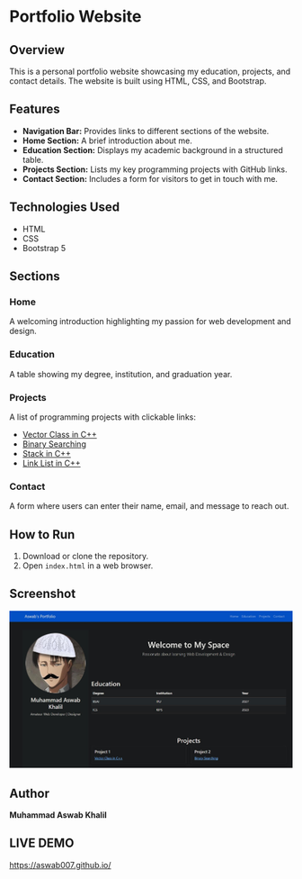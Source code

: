 # Portfolio Website

## Overview
This is a personal portfolio website showcasing my education, projects, and contact details. The website is built using HTML, CSS, and Bootstrap.

## Features
- **Navigation Bar:** Provides links to different sections of the website.
- **Home Section:** A brief introduction about me.
- **Education Section:** Displays my academic background in a structured table.
- **Projects Section:** Lists my key programming projects with GitHub links.
- **Contact Section:** Includes a form for visitors to get in touch with me.

## Technologies Used
- HTML
- CSS
- Bootstrap 5

## Sections
### Home
A welcoming introduction highlighting my passion for web development and design.

### Education
A table showing my degree, institution, and graduation year.

### Projects
A list of programming projects with clickable links:
- [Vector Class in C++](https://github.com/aswab007/Vector)
- [Binary Searching](https://github.com/aswab007/Binary-Searching)
- [Stack in C++](https://github.com/aswab007/Stack)
- [Link List in C++](https://github.com/aswab007/Link_List)

### Contact
A form where users can enter their name, email, and message to reach out.

## How to Run
1. Download or clone the repository.
2. Open `index.html` in a web browser.

## Screenshot
![Portfolio Preview](ss.jpg)

## Author
**Muhammad Aswab Khalil**

## LIVE DEMO
https://aswab007.github.io/
